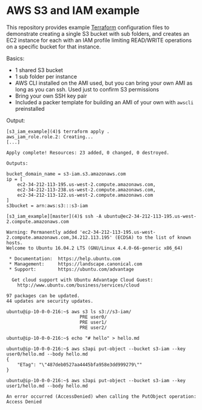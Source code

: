 # AWS S3 and IAM example

This repository provides example
[Terraform](https://github.com/hashicorp/terraform) configuration files to
demonstrate creating a single S3 bucket with sub folders, and creates an
EC2 instance for each with an IAM profile limiting READ/WRITE operations on a
specific bucket for that instance.

Basics:

- 1 shared S3 bucket
- 1 sub folder per instance
- AWS CLI installed on the AMI used, but you can bring your own AMI as long as you can ssh. Used just to confirm S3 permissions
- Bring your own SSH key pair
- Included a packer template for building an AMI of your own with `awscli`
  preinstalled

Output:

```console
[s3_iam_example](4)$ terraform apply .
aws_iam_role.role.2: Creating...
[...]

Apply complete! Resources: 23 added, 0 changed, 0 destroyed.

Outputs:

bucket_domain_name = s3-iam.s3.amazonaws.com
ip = [
    ec2-34-212-113-195.us-west-2.compute.amazonaws.com,
    ec2-34-212-113-238.us-west-2.compute.amazonaws.com,
    ec2-34-212-113-122.us-west-2.compute.amazonaws.com
]
s3bucket = arn:aws:s3:::s3-iam

[s3_iam_example][master](4)$ ssh -A ubuntu@ec2-34-212-113-195.us-west-2.compute.amazonaws.com

Warning: Permanently added 'ec2-34-212-113-195.us-west-2.compute.amazonaws.com,34.212.113.195' (ECDSA) to the list of known hosts.
Welcome to Ubuntu 16.04.2 LTS (GNU/Linux 4.4.0-66-generic x86_64)

 * Documentation:  https://help.ubuntu.com
 * Management:     https://landscape.canonical.com
 * Support:        https://ubuntu.com/advantage

  Get cloud support with Ubuntu Advantage Cloud Guest:
    http://www.ubuntu.com/business/services/cloud

97 packages can be updated.
44 updates are security updates.

ubuntu@ip-10-0-0-216:~$ aws s3 ls s3://s3-iam/
                           PRE user0/
                           PRE user1/
                           PRE user2/

ubuntu@ip-10-0-0-216:~$ echo "# hello" > hello.md

ubuntu@ip-10-0-0-216:~$ aws s3api put-object --bucket s3-iam --key user0/hello.md --body hello.md
{
    "ETag": "\"487deb0527aa4445bfa958e3dd999279\""
}

ubuntu@ip-10-0-0-216:~$ aws s3api put-object --bucket s3-iam --key user1/hello.md --body hello.md

An error occurred (AccessDenied) when calling the PutObject operation: Access Denied
```
